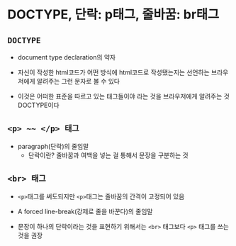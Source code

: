 DOCTYPE, 단락: p태그, 줄바꿈: br태그 
==
## ``DOCTYPE``
+ document type declaration의 약자

+ 자신이 작성한 html코드가 어떤 방식에 html코드로 작성됐는지는 선언하는 브라우저에게 알려주는 그런 문자로 볼 수 있다

+ 이것은 어떠한 표준을 따르고 있는 태그들이야 라는 것을 브라우저에게 알려주는 것 DOCTYPE이다

## ``<p> ~~ </p> 태그``
+ paragraph(단락)의 줄임말
    + 단락이란? 줄바꿈과 여백을 넣는 걸 통해서 문장을 구분하는 것

## ``<br> 태그``
+ ```<p>```태그를 써도되지만 ```<p>```태그는 줄바꿈의 간격이 고정되어 있음

+ A forced line-break(강제로 줄을 바꾼다)의 줄임말

+ 문장이 하나의 단락이라는 것을 표현하기 위해서는 ```<br>``` 태그보다 ```<p>``` 태그를 쓰는 것을 권장

